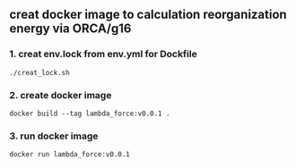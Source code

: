 ## creat docker image to calculation reorganization energy via ORCA/g16

### 1. creat env.lock from env.yml for Dockfile
```shell
./creat_lock.sh
```

### 2. create docker image
```shell
docker build --tag lambda_force:v0.0.1 .
```

### 3. run docker image
```shell
docker run lambda_force:v0.0.1
```